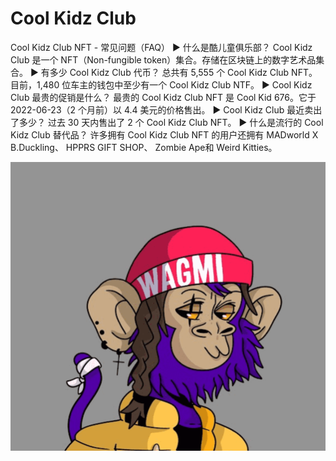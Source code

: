 # Cool Kidz Club

Cool Kidz Club NFT - 常见问题（FAQ）
▶ 什么是酷儿童俱乐部？
Cool Kidz Club 是一个 NFT（Non-fungible token）集合。存储在区块链上的数字艺术品集合。
▶ 有多少 Cool Kidz Club 代币？
总共有 5,555 个 Cool Kidz Club NFT。目前，1,480 位车主的钱包中至少有一个 Cool Kidz Club NTF。
▶ Cool Kidz Club 最贵的促销是什么？
最贵的 Cool Kidz Club NFT 是 Cool Kid 676。它于 2022-06-23（2 个月前）以 4.4 美元的价格售出。
▶ Cool Kidz Club 最近卖出了多少？
过去 30 天内售出了 2 个 Cool Kidz Club NFT。
▶ 什么是流行的 Cool Kidz Club 替代品？
许多拥有 Cool Kidz Club NFT 的用户还拥有 MADworld X B.Duckling、 HPPRS GIFT SHOP、 Zombie Ape和 Weird Kitties。

![nft](1.png)
